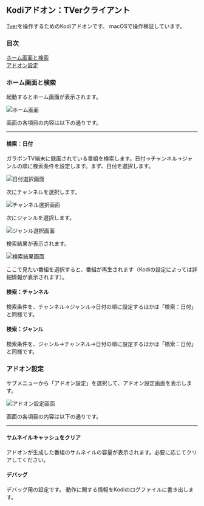 ## Kodiアドオン：TVerクライアント

[Tver](https://tver.jp)を操作するためのKodiアドオンです。
macOSで操作検証しています。

### 目次

[ホーム画面と検索](#ホーム画面と検索)  
[アドオン設定](#アドオン設定)

### ホーム画面と検索

起動するとホーム画面が表示されます。

![ホーム画面](https://user-images.githubusercontent.com/12268536/230534851-1b9a872d-ffb1-43a4-9240-b05d05d70c51.png)

画面の各項目の内容は以下の通りです。

***

#### 検索：日付

ガラポンTV端末に録画されている番組を検索します。日付→チャンネル→ジャンルの順に検索条件を設定します。まず、日付を選択します。

![日付選択画面](https://user-images.githubusercontent.com/12268536/230534931-092137ac-a3e2-454e-abe3-2e12308c6827.png)

次にチャンネルを選択します。

![チャンネル選択画面](https://user-images.githubusercontent.com/12268536/230534980-f88bd3b0-891b-4505-8bfb-fe94c26aaf9c.png)

次にジャンルを選択します。

![ジャンル選択画面](https://user-images.githubusercontent.com/12268536/230535078-fb60aa9c-570e-41ee-b66f-4f1575912a24.png)

検索結果が表示されます。

![検索結果画面](https://user-images.githubusercontent.com/12268536/230535119-113b6dbf-ff04-460a-94ab-7ea189c9b398.png)

ここで見たい番組を選択すると、番組が再生されます（Kodiの設定によっては詳細情報が表示されます）。

#### 検索：チャンネル

検索条件を、チャンネル→ジャンル→日付の順に設定するほかは「検索：日付」と同様です。

#### 検索：ジャンル

検索条件を、ジャンル→チャンネル→日付の順に設定するほかは「検索：日付」と同様です。

### アドオン設定

サブメニューから「アドオン設定」を選択して、アドオン設定画面を表示します。

![アドオン設定画面](https://user-images.githubusercontent.com/12268536/230535182-1715d949-a21c-4707-b175-dd7413bc4f5e.png)

画面の各項目の内容は以下の通りです。

***

#### サムネイルキャッシュをクリア

アドオンが生成した番組のサムネイルの容量が表示されます。必要に応じてクリアしてください。

#### デバッグ

デバッグ用の設定です。 動作に関する情報をKodiのログファイルに書き出します。